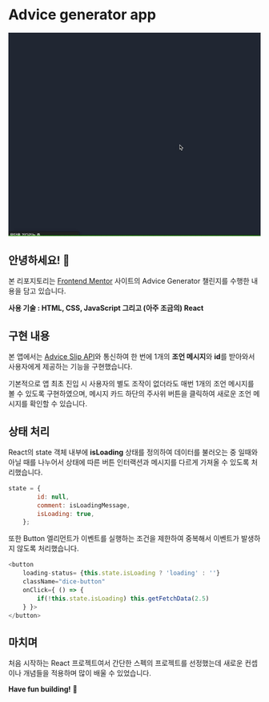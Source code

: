 # Advice generator app

![최종 결과물 미리보기 :](./src/__resources/FE_challenge_advice_generator_app.gif)

## 안녕하세요! 👋

본 리포지토리는 [Frontend Mentor](https://www.frontendmentor.io) 사이트의 Advice Generator 챌린지를 수행한 내용을 담고 있습니다.

**사용 기술 : HTML, CSS, JavaScript 그리고 (아주 조금의) React**

## 구현 내용

본 앱에서는 [Advice Slip API](https://api.adviceslip.com)와 통신하여 한 번에 1개의 **조언 메시지**와 **id**를 받아와서 사용자에게 제공하는 기능을 구현했습니다.

기본적으로 앱 최초 진입 시 사용자의 별도 조작이 없더라도 매번 1개의 조언 메시지를 볼 수 있도록 구현하였으며, 메시지 카드 하단의 주사위 버튼을 클릭하여 새로운 조언 메시지를 확인할 수 있습니다.

## 상태 처리
React의 state 객체 내부에 **isLoading** 상태를 정의하여 데이터를 불러오는 중 일때와 아닐 때를 나누어서 상태에 따른 버튼 인터랙션과 메시지를 다르게 가져올 수 있도록 처리했습니다.

``` javascript
state = {
        id: null,
        comment: isLoadingMessage,
        isLoading: true,
    };
```
또한 Button 엘리먼트가 이벤트를 실행하는 조건을 제한하여 중복해서 이벤트가 발생하지 않도록 처리했습니다.
``` javascript
<button 
    loading-status= {this.state.isLoading ? 'loading' : ''}
    className="dice-button"
    onClick={ () => {
        if(!this.state.isLoading) this.getFetchData(2.5)
    } }>
</button>
```

## 마치며

처음 시작하는 React 프로젝트여서 간단한 스펙의 프로젝트를 선정했는데 새로운 컨셉이나 개념들을 적용하며 많이 배울 수 있었습니다.

**Have fun building!** 🚀
